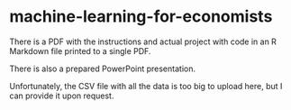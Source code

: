 # machine-learning-for-economists

There is a PDF with the instructions and actual project with code in an R Markdown file printed to a single PDF.

There is also a prepared PowerPoint presentation.

Unfortunately, the CSV file with all the data is too big to upload here, but I can provide it upon request.
